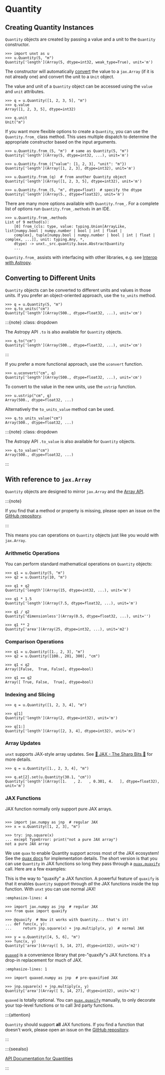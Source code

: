 # Quantity

## Creating Quantity Instances

`Quantity` objects are created by passing a value and a unit to the `Quantity`
constructor.

```{code-block} python
>>> import unxt as u
>>> u.Quantity(5, "m")
Quantity['length'](Array(5, dtype=int32, weak_type=True), unit='m')
```

The constructor will automatically
[convert](https://beartype.github.io/plum/conversion_promotion.html#conversion-with-convert)
the value to a `jax.Array` (if it is not already one) and convert the unit to a
`Unit` object.

The value and unit of a `Quantity` object can be accessed using the `value` and
`unit` attributes.

```{code-block} python
>>> q = u.Quantity([1, 2, 3, 5], "m")
>>> q.value
Array([1, 2, 3, 5], dtype=int32)

>>> q.unit
Unit("m")

```

If you want more flexible options to create a `Quantity`, you can use the
`Quantity.from_` class method. This uses multiple dispatch to determine the
appropriate constructor based on the input arguments.

```{code-block} python
>>> u.Quantity.from_(5, "m")  # same as Quantity(5, "m")
Quantity['length'](Array(5, dtype=int32, ...), unit='m')

>>> u.Quantity.from_({"value": [1, 2, 3], "unit": "m"})
Quantity['length'](Array([1, 2, 3], dtype=int32), unit='m')

>>> u.Quantity.from_(q)  # from another Quantity object
Quantity['length'](Array([1, 2, 3, 5], dtype=int32), unit='m')

>>> u.Quantity.from_(5, "m", dtype=float)  # specify the dtype
Quantity['length'](Array(5., dtype=float32), unit='m')

```

There are many more options available with `Quantity.from_`. For a complete list
of options run `Quantity.from_.methods` in an IDE.

```
>>> u.Quantity.from_.methods
List of 9 method(s):
    [0] from_(cls: type, value: typing.Union[ArrayLike, list[numpy.bool | numpy.number | bool | int | float |
    complex], tuple[numpy.bool | numpy.number | bool | int | float | complex, ...]], unit: typing.Any, *,
    dtype) -> unxt._src.quantity.base.AbstractQuantity
    ...
```

`Quantity.from_` assists with interfacing with other libraries, e.g. see
[Interop with Astropy](../interop/astropy.md).

## Converting to Different Units

`Quantity` objects can be converted to different units and values in those
units. If you prefer an object-oriented approach, use the `to_units` method.

```{code-block} python
>>> q = u.Quantity(5, "m")
>>> q.to_units("cm")
Quantity['length'](Array(500., dtype=float32, ...), unit='cm')
```

:::{note} :class: dropdown

The Astropy API `.to` is also available for `Quantity` objects.

```{code-block} python
>>> q.to("cm")
Quantity['length'](Array(500., dtype=float32, ...), unit='cm')
```

:::

If you prefer a more functional approach, use the `uconvert` function.

```{code-block} python
>>> u.uconvert("cm", q)
Quantity['length'](Array(500., dtype=float32, ...), unit='cm')
```

To convert to the value in the new units, use the `ustrip` function.

```{code-block} python
>>> u.ustrip("cm", q)
Array(500., dtype=float32, ...)
```

Alternatively the `to_units_value` method can be used.

```{code-block} python
>>> q.to_units_value("cm")
Array(500., dtype=float32, ...)
```

:::{note} :class: dropdown

The Astropy API `.to_value` is also available for `Quantity` objects.

```{code-block} python
>>> q.to_value("cm")
Array(500., dtype=float32, ...)
```

:::

## With reference to `jax.Array`

`Quantity` objects are designed to mirror `jax.Array` and the
[Array API](https://data-apis.org/array-api/latest/).

:::{note}

If you find that a method or property is missing, please open an issue on the
[GitHub repository](https:://github.com/GalacticDynamics/unxt).

:::

This means you can operations on `Quantity` objects just like you would with
`jax.Array`.

### Arithmetic Operations

You can perform standard mathematical operations on `Quantity` objects:

```{code-block} python
>>> q1 = u.Quantity(5, "m")
>>> q2 = u.Quantity(10, "m")

>>> q1 + q2
Quantity['length'](Array(15, dtype=int32, ...), unit='m')

>>> q1 * 1.5
Quantity['length'](Array(7.5, dtype=float32, ...), unit='m')

>>> q1 / q2
Quantity['dimensionless'](Array(0.5, dtype=float32, ...), unit='')

>>> q1 ** 2
Quantity['area'](Array(25, dtype=int32, ...), unit='m2')

```

### Comparison Operations

```{code-block} python
>>> q1 = u.Quantity([1., 2, 3], "m")
>>> q2 = u.Quantity([100., 201, 300], "cm")

>>> q1 < q2
Array([False,  True, False], dtype=bool)

>>> q1 == q2
Array([ True, False,  True], dtype=bool)

```

### Indexing and Slicing

```{code-block} python
>>> q = u.Quantity([1, 2, 3, 4], "m")

>>> q[1]
Quantity['length'](Array(2, dtype=int32), unit='m')

>>> q[1:]
Quantity['length'](Array([2, 3, 4], dtype=int32), unit='m')

```

### Array Updates

`unxt` supports JAX-style array updates. See
[🔪 JAX - The Sharp Bits 🔪](https://jax.readthedocs.io/en/latest/notebooks/Common_Gotchas_in_JAX.html#array-updates-x-at-idx-set-y)
for more details.

```{code-block} python
>>> q = u.Quantity([1., 2, 3, 4], "m")

>>> q.at[2].set(u.Quantity(30.1, "cm"))
Quantity['length'](Array([1.   , 2.   , 0.301, 4.   ], dtype=float32), unit='m')

```

### JAX Functions

JAX function normally only support pure JAX arrays.

```{code-block} python

>>> import jax.numpy as jnp  # regular JAX
>>> x = u.Quantity([1, 2, 3], "m")

>>> try: jnp.square(x)
... except TypeError: print("not a pure JAX array")
not a pure JAX array

```

We use `quax` to enable Quantity support across most of the JAX ecosystem! See
the [quax docs](https://docs.kidger.site/quax/) for implementation details. The
short version is that you can use `Quantity` in JAX functions so long they pass
through a [`quax.quaxify`](https://docs.kidger.site/quax/api/quax/#quax.quaxify)
call. Here are a few examples:

This is the way to "quaxify" a JAX function. A powerful feature of `quaxify` is
that it enables `Quantity` support through _all_ the JAX functions inside the
top function. With `unxt` you can use normal JAX!

```{code-block} python
:emphasize-lines: 4

>>> import jax.numpy as jnp  # regular JAX
>>> from quax import quaxify

>>> @quaxify  # Now it works with Quantity... that's it!
... def func(x, y):
...     return jnp.square(x) + jnp.multiply(x, y)  # normal JAX

>>> y = u.Quantity([4, 5, 6], "m")
>>> func(x, y)
Quantity['area'](Array([ 5, 14, 27], dtype=int32), unit='m2')

```

[`quaxed`][quaxed] is a convenience library that pre-"quaxify"s JAX functions.
It's a drop-in replacement for much of JAX.

```{code-block} python
:emphasize-lines: 1

>>> import quaxed.numpy as jnp  # pre-quaxified JAX

>>> jnp.square(x) + jnp.multiply(x, y)
Quantity['area'](Array([ 5, 14, 27], dtype=int32), unit='m2')

```

`quaxed` is totally optional. You can
[`quax.quaxify`](https://docs.kidger.site/quax/api/quax/#quax.quaxify) manually,
to only decorate your top-level functions or to call 3rd party functions.

:::{attention}

`Quantity` should support **all** JAX functions. If you find a function that
doesn't work, please open an issue on the
[GitHub repository](https:://github.com/GalacticDynamics/unxt).

:::

:::{seealso}

[API Documentation for Quantities](../api/quantity.md)

:::

[quaxed]: https://quaxed.readthedocs.io/en/latest/
